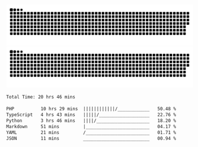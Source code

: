 ![github contribution grid snake animation](https://raw.githubusercontent.com/Madscientiste/Madscientiste/output/github-contribution-grid-snake-dark.svg#gh-dark-mode-only)
![github contribution grid snake animation](https://raw.githubusercontent.com/Madscientiste/Madscientiste/output/github-contribution-grid-snake.svg#gh-light-mode-only)

<!--START_SECTION:waka-->

```text
Total Time: 20 hrs 46 mins

PHP          10 hrs 29 mins  ||||||||||||/____________   50.48 %
TypeScript   4 hrs 43 mins   |||||/___________________   22.76 %
Python       3 hrs 46 mins   ||||/____________________   18.20 %
Markdown     51 mins         |________________________   04.17 %
YAML         21 mins         /________________________   01.71 %
JSON         11 mins         _________________________   00.94 %
```

<!--END_SECTION:waka-->
